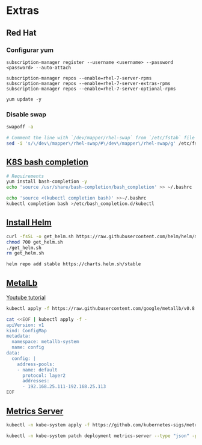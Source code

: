 # Extras

## Red Hat

### Configurar **yum**

```
subscription-manager register --username <username> --password <password> --auto-attach

subscription-manager repos --enable=rhel-7-server-rpms
subscription-manager repos --enable=rhel-7-server-extras-rpms
subscription-manager repos --enable=rhel-7-server-optional-rpms

yum update -y
```

### Disable swap

```bash 
swapoff -a

# Comment the line with `/dev/mapper/rhel-swap` from `/etc/fstab` file
sed -i 's/\/dev\/mapper\/rhel-swap/#\/dev\/mapper\/rhel-swap/g' /etc/fstab
```

## [K8S bash completion](https://kubernetes.io/docs/tasks/tools/install-kubectl/#install-bash-completion)

```bash
# Requirements
yum install bash-completion -y
echo 'source /usr/share/bash-completion/bash_completion' >> ~/.bashrc

echo 'source <(kubectl completion bash)' >>~/.bashrc
kubectl completion bash >/etc/bash_completion.d/kubectl
```

## [Install Helm](https://helm.sh/docs/intro/install/#from-script)

```bash
curl -fsSL -o get_helm.sh https://raw.githubusercontent.com/helm/helm/master/scripts/get-helm-3
chmod 700 get_helm.sh
./get_helm.sh
rm get_helm.sh

helm repo add stable https://charts.helm.sh/stable
```

## [MetalLb](https://metallb.universe.tf/installation/)

[Youtube tutorial](https://www.youtube.com/watch?v=xYiYIjlAgHY)

```bash
kubectl apply -f https://raw.githubusercontent.com/google/metallb/v0.8.3/manifests/metallb.yaml
```

```bash
cat <<EOF | kubectl apply -f -
apiVersion: v1
kind: ConfigMap
metadata:
  namespace: metallb-system
  name: config
data:
  config: |
    address-pools:
    - name: default
      protocol: layer2
      addresses:
      - 192.168.25.111-192.168.25.113
EOF
```

## [Metrics Server](https://github.com/kubernetes-sigs/metrics-server)

```bash
kubectl -n kube-system apply -f https://github.com/kubernetes-sigs/metrics-server/releases/latest/download/components.yaml

kubectl -n kube-system patch deployment metrics-server --type "json" -p '[{"op":"add","path":"/spec/template/spec/containers/0/args/-","value":"--kubelet-insecure-tls"}]'
```

